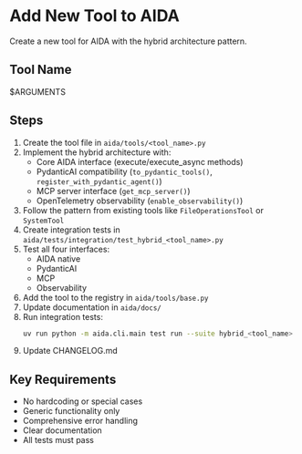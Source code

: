 # Add New Tool to AIDA

Create a new tool for AIDA with the hybrid architecture pattern.

## Tool Name
$ARGUMENTS

## Steps

1. Create the tool file in `aida/tools/<tool_name>.py`
2. Implement the hybrid architecture with:
   - Core AIDA interface (execute/execute_async methods)
   - PydanticAI compatibility (`to_pydantic_tools()`, `register_with_pydantic_agent()`)
   - MCP server interface (`get_mcp_server()`)
   - OpenTelemetry observability (`enable_observability()`)
3. Follow the pattern from existing tools like `FileOperationsTool` or `SystemTool`
4. Create integration tests in `aida/tests/integration/test_hybrid_<tool_name>.py`
5. Test all four interfaces:
   - AIDA native
   - PydanticAI
   - MCP
   - Observability
6. Add the tool to the registry in `aida/tools/base.py`
7. Update documentation in `aida/docs/`
8. Run integration tests:
   ```bash
   uv run python -m aida.cli.main test run --suite hybrid_<tool_name>
   ```
9. Update CHANGELOG.md

## Key Requirements

- No hardcoding or special cases
- Generic functionality only
- Comprehensive error handling
- Clear documentation
- All tests must pass
